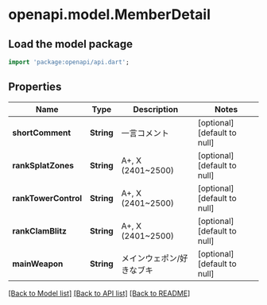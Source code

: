 # openapi.model.MemberDetail

## Load the model package
```dart
import 'package:openapi/api.dart';
```

## Properties
Name | Type | Description | Notes
------------ | ------------- | ------------- | -------------
**shortComment** | **String** | 一言コメント | [optional] [default to null]
**rankSplatZones** | **String** | A+, X (2401~2500) | [optional] [default to null]
**rankTowerControl** | **String** | A+, X (2401~2500) | [optional] [default to null]
**rankClamBlitz** | **String** | A+, X (2401~2500) | [optional] [default to null]
**mainWeapon** | **String** | メインウェポン/好きなブキ | [optional] [default to null]

[[Back to Model list]](../README.md#documentation-for-models) [[Back to API list]](../README.md#documentation-for-api-endpoints) [[Back to README]](../README.md)


